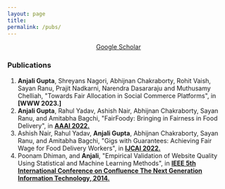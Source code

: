 ```yaml
---
layout: page
title: 
permalink: /pubs/
---
```


<p align="center">
<a href = "https://scholar.google.com/citations?user=mnoyw8MAAAAJ&hl=en">Google Scholar</a>
</p>


### Publications
1. **Anjali Gupta**, Shreyans Nagori, Abhijnan Chakraborty, Rohit Vaish, Sayan Ranu, Prajit Nadkarni, Narendra Dasararaju and Muthusamy Chelliah, "Towards Fair Allocation in Social Commerce Platforms", in **[WWW 2023.]**
2. **Anjali Gupta**, Rahul Yadav, Ashish Nair, Abhijnan Chakraborty, Sayan Ranu, and Amitabha Bagchi, "FairFoody: Bringing in Fairness in Food Delivery", in **[AAAI 2022.](http://arxiv.org/abs/2203.08849)**
3. Ashish Nair, Rahul Yadav, **Anjali Gupta**, Abhijnan Chakraborty, Sayan Ranu, and Amitabha Bagchi, "Gigs with Guarantees: Achieving Fair Wage for Food Delivery Workers", in **[IJCAI 2022.](https://drive.google.com/file/d/1PvcQA084FFbuaPvVilVxRIoiiZo9LDVX/view?usp=sharing)**
4. Poonam Dhiman, and **Anjali**, "Empirical Validation of Website Quality
Using Statistical and Machine Learning Methods", in **[IEEE 5th International Conference on Confluence The Next Generation Information Technology, 2014.](http://ieeexplore.ieee.org/document/6949363)**

